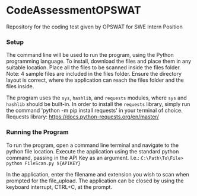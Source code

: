 # CodeAssessmentOPSWAT
Repository for the coding test given by OPSWAT for SWE Intern Position

### Setup
The command line will be used to run the program, using the Python programming language.
To install, download the files and place them in any suitable location.
Place all the files to be scanned inside the files folder.
Note: 4 sample files are included in the files folder. Ensure the directory layout is correct, where the application can reach the files folder and the files inside. 

The program uses the `sys`, `hashlib`, and `requests` modules, where `sys` and `hashlib` should be built-in. In order to install the `requests` library, simply run the command 'python -m pip install requests' in your terminal of choice.
Requests library: https://docs.python-requests.org/en/master/

### Running the Program
To run the program, open a command line terminal and navigate to the python file location. Execute the application using the standard python command, passing in the API Key as an argument.
I.e.: `C:\Path\To\File> python FileScan.py ${APIKEY}`

In the application, enter the filename and extension you wish to scan when prompted for the file_upload.
The application can be closed by using the keyboard interrupt, CTRL+C, at the prompt. 
